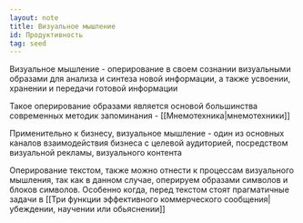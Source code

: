 ```yaml
---
layout: note
title: Визуальное мышление
id: Продуктивность
tag: seed
---
```


Визуальное мышление - оперирование в своем сознании визуальными образами для анализа и синтеза новой информации, а также усвоении, хранении и передачи готовой информации

Такое оперирование образами является основой большинства современных методик запоминания - [[Мнемотехника|мнемотехники]]

Применительно к бизнесу, визуальное мышление - один из основных каналов взаимодействия бизнеса с целевой аудиторией, посредством визуальной рекламы, визуального контента

Оперирование текстом, также можно отнести к процессам визуального мышления, так как в данном случае, оперируем образами символов и блоков символов. Особенно когда, перед текстом стоят прагматичные задачи в [[Три функции эффективного коммерческого сообщения|убеждении, научении или обьяснении]]
